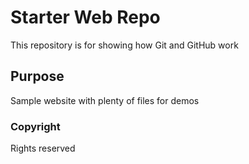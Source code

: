 # Starter Web Repo

This repository is for showing how Git and GitHub work

## Purpose

Sample website with plenty of files for demos

### Copyright

Rights reserved